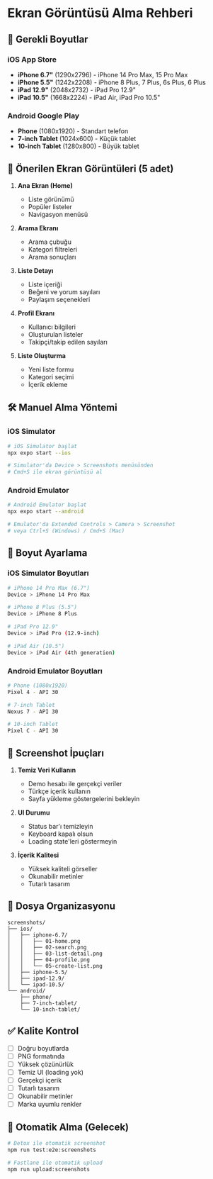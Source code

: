 # Ekran Görüntüsü Alma Rehberi

## 📱 Gerekli Boyutlar

### iOS App Store
- **iPhone 6.7"** (1290x2796) - iPhone 14 Pro Max, 15 Pro Max
- **iPhone 5.5"** (1242x2208) - iPhone 8 Plus, 7 Plus, 6s Plus, 6 Plus
- **iPad 12.9"** (2048x2732) - iPad Pro 12.9"
- **iPad 10.5"** (1668x2224) - iPad Air, iPad Pro 10.5"

### Android Google Play
- **Phone** (1080x1920) - Standart telefon
- **7-inch Tablet** (1024x600) - Küçük tablet
- **10-inch Tablet** (1280x800) - Büyük tablet

## 🎯 Önerilen Ekran Görüntüleri (5 adet)

1. **Ana Ekran (Home)**
   - Liste görünümü
   - Popüler listeler
   - Navigasyon menüsü

2. **Arama Ekranı**
   - Arama çubuğu
   - Kategori filtreleri
   - Arama sonuçları

3. **Liste Detayı**
   - Liste içeriği
   - Beğeni ve yorum sayıları
   - Paylaşım seçenekleri

4. **Profil Ekranı**
   - Kullanıcı bilgileri
   - Oluşturulan listeler
   - Takipçi/takip edilen sayıları

5. **Liste Oluşturma**
   - Yeni liste formu
   - Kategori seçimi
   - İçerik ekleme

## 🛠️ Manuel Alma Yöntemi

### iOS Simulator
```bash
# iOS Simulator başlat
npx expo start --ios

# Simulator'da Device > Screenshots menüsünden
# Cmd+S ile ekran görüntüsü al
```

### Android Emulator
```bash
# Android Emulator başlat
npx expo start --android

# Emulator'da Extended Controls > Camera > Screenshot
# veya Ctrl+S (Windows) / Cmd+S (Mac)
```

## 📐 Boyut Ayarlama

### iOS Simulator Boyutları
```bash
# iPhone 14 Pro Max (6.7")
Device > iPhone 14 Pro Max

# iPhone 8 Plus (5.5")
Device > iPhone 8 Plus

# iPad Pro 12.9"
Device > iPad Pro (12.9-inch)

# iPad Air (10.5")
Device > iPad Air (4th generation)
```

### Android Emulator Boyutları
```bash
# Phone (1080x1920)
Pixel 4 - API 30

# 7-inch Tablet
Nexus 7 - API 30

# 10-inch Tablet
Pixel C - API 30
```

## 🎨 Screenshot İpuçları

1. **Temiz Veri Kullanın**
   - Demo hesabı ile gerçekçi veriler
   - Türkçe içerik kullanın
   - Sayfa yükleme göstergelerini bekleyin

2. **UI Durumu**
   - Status bar'ı temizleyin
   - Keyboard kapalı olsun
   - Loading state'leri göstermeyin

3. **İçerik Kalitesi**
   - Yüksek kaliteli görseller
   - Okunabilir metinler
   - Tutarlı tasarım

## 📁 Dosya Organizasyonu

```
screenshots/
├── ios/
│   ├── iphone-6.7/
│   │   ├── 01-home.png
│   │   ├── 02-search.png
│   │   ├── 03-list-detail.png
│   │   ├── 04-profile.png
│   │   └── 05-create-list.png
│   ├── iphone-5.5/
│   ├── ipad-12.9/
│   └── ipad-10.5/
└── android/
    ├── phone/
    ├── 7-inch-tablet/
    └── 10-inch-tablet/
```

## ✅ Kalite Kontrol

- [ ] Doğru boyutlarda
- [ ] PNG formatında
- [ ] Yüksek çözünürlük
- [ ] Temiz UI (loading yok)
- [ ] Gerçekçi içerik
- [ ] Tutarlı tasarım
- [ ] Okunabilir metinler
- [ ] Marka uyumlu renkler

## 🚀 Otomatik Alma (Gelecek)

```bash
# Detox ile otomatik screenshot
npm run test:e2e:screenshots

# Fastlane ile otomatik upload
npm run upload:screenshots
```